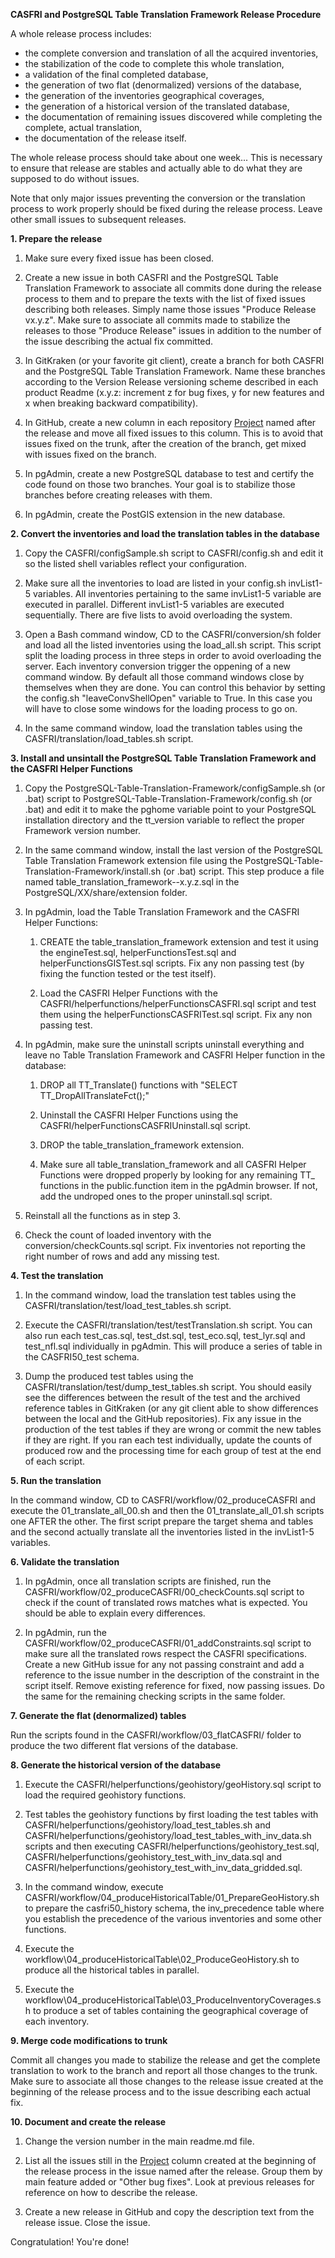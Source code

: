 **CASFRI and PostgreSQL Table Translation Framework Release Procedure**

A whole release process includes:

- the complete conversion and translation of all the acquired inventories,
- the stabilization of the code to complete this whole translation,
- a validation of the final completed database,
- the generation of two flat (denormalized) versions of the database,
- the generation of the inventories geographical coverages,
- the generation of a historical version of the translated database,
- the documentation of remaining issues discovered while completing the complete, actual translation,
- the documentation of the release itself.

The whole release process should take about one week... This is necessary to ensure that release are stables and actually able to do what they are supposed to do without issues. 

Note that only major issues preventing the conversion or the translation process to work properly should be fixed during the release process. Leave other small issues to subsequent releases.

**1. Prepare the release**

1. Make sure every fixed issue has been closed.

2. Create a new issue in both CASFRI and the PostgreSQL Table Translation Framework to associate all commits done during the release process to them and to prepare the texts with the list of fixed issues describing both releases. Simply name those issues "Produce Release vx.y.z". Make sure to associate all commits made to stabilize the releases to those "Produce Release" issues in addition to the number of the issue describing the actual fix committed.

3. In GitKraken (or your favorite git client), create a branch for both CASFRI and the PostgreSQL Table Translation Framework. Name these branches according to the Version Release versioning scheme described in each product Readme (x.y.z: increment z for bug fixes, y for new features and x when breaking backward compatibility).

4. In GitHub, create a new column in each repository [Project](https://github.com/edwardsmarc/CASFRI/projects) named after the release and move all fixed issues to this column. This is to avoid that issues fixed on the trunk, after the creation of the branch, get mixed with issues fixed on the branch.

5. In pgAdmin, create a new PostgreSQL database to test and certify the code found on those two branches. Your goal is to stabilize those branches before creating releases with them.

6. In pgAdmin, create the PostGIS extension in the new database.

**2. Convert the inventories and load the translation tables in the database**

1. Copy the CASFRI/configSample.sh script to CASFRI/config.sh and edit it so the listed shell variables reflect your configuration.

3. Make sure all the inventories to load are listed in your config.sh invList1-5 variables. All inventories pertaining to the same invList1-5 variable are executed in parallel. Different invList1-5 variables are executed sequentially. There are five lists to avoid overloading the system.

3. Open a Bash command window, CD to the CASFRI/conversion/sh folder and load all the listed inventories using the load_all.sh script. This script split the loading process in three steps in order to avoid overloading the server. Each inventory conversion trigger the oppening of a new command window. By default all those command windows close by themselves when they are done. You can control this behavior by setting the config.sh "leaveConvShellOpen" variable to True. In this case you will have to close some windows for the loading process to go on.

4. In the same command window, load the translation tables using the CASFRI/translation/load_tables.sh script.

**3. Install and unsintall the PostgreSQL Table Translation Framework and the CASFRI Helper Functions**

1. Copy the PostgreSQL-Table-Translation-Framework/configSample.sh (or .bat) script to PostgreSQL-Table-Translation-Framework/config.sh (or .bat) and edit it to make the pghome variable point to your PostgreSQL installation directory and the tt_version variable to reflect the proper Framework version number. 

2. In the same command window, install the last version of the PostgreSQL Table Translation Framework extension file using the PostgreSQL-Table-Translation-Framework/install.sh (or .bat) script. This step produce a file named table_translation_framework--x.y.z.sql in the PostgreSQL/XX/share/extension folder.

3. In pgAdmin, load the Table Translation Framework and the CASFRI Helper Functions:

    1. CREATE the table_translation_framework extension and test it using the engineTest.sql, helperFunctionsTest.sql and helperFunctionsGISTest.sql scripts. Fix any non passing test (by fixing the function tested or the test itself).

    2. Load the CASFRI Helper Functions with the CASFRI/helperfunctions/helperFunctionsCASFRI.sql script and test them using the helperFunctionsCASFRITest.sql script. Fix any non passing test.

4. In pgAdmin, make sure the uninstall scripts uninstall everything and leave no Table Translation Framework and CASFRI Helper function in the database:

    1. DROP all TT_Translate() functions with "SELECT TT_DropAllTranslateFct();"

    2. Uninstall the CASFRI Helper Functions using the CASFRI/helperFunctionsCASFRIUninstall.sql script.

    3. DROP the table_translation_framework extension.

    4. Make sure all table_translation_framework and all CASFRI Helper Functions were dropped properly by looking for any remaining TT_ functions in the public.function item in the pgAdmin browser. If not, add the undroped ones to the proper uninstall.sql script.

5. Reinstall all the functions as in step 3.

6. Check the count of loaded inventory with the conversion/checkCounts.sql script. Fix inventories not reporting the right number of rows and add any missing test.

**4. Test the translation**

1. In the command window, load the translation test tables using the CASFRI/translation/test/load_test_tables.sh script.

2. Execute the CASFRI/translation/test/testTranslation.sh script. You can also run each test_cas.sql, test_dst.sql, test_eco.sql, test_lyr.sql and test_nfl.sql individually in pgAdmin. This will produce a series of table in the CASFRI50_test schema.

3. Dump the produced test tables using the CASFRI/translation/test/dump_test_tables.sh script. You should easily see the differences between the result of the test and the archived reference tables in GitKraken (or any git client able to show differences between the local and the GitHub repositories). Fix any issue in the production of the test tables if they are wrong or commit the new tables if they are right. If you ran each test individually, update the counts of produced row and the processing time for each group of test at the end of each script.

**5. Run the translation**

In the command window, CD to CASFRI/workflow/02_produceCASFRI and execute the 01_translate_all_00.sh and then the 01_translate_all_01.sh scripts one AFTER the other. The first script prepare the target shema and tables and the second actually translate all the inventories listed in the invList1-5 variables.

**6. Validate the translation**

1. In pgAdmin, once all translation scripts are finished, run the CASFRI/workflow/02_produceCASFRI/00_checkCounts.sql script to check if the count of translated rows matches what is expected. You should be able to explain every differences.

2. In pgAdmin, run the CASFRI/workflow/02_produceCASFRI/01_addConstraints.sql script to make sure all the translated rows respect the CASFRI specifications. Create a new GitHub issue for any not passing constraint and add a reference to the issue number in the description of the constraint in the script itself. Remove existing reference for fixed, now passing issues. Do the same for the remaining checking scripts in the same folder. 

**7. Generate the flat (denormalized) tables**

Run the scripts found in the CASFRI/workflow/03_flatCASFRI/ folder to produce the two different flat versions of the database.

**8. Generate the historical version of the database**

1. Execute the CASFRI/helperfunctions/geohistory/geoHistory.sql script to load the required geohistory functions.

3. Test tables the geohistory functions by first loading the test tables with CASFRI/helperfunctions/geohistory/load_test_tables.sh and CASFRI/helperfunctions/geohistory/load_test_tables_with_inv_data.sh scripts and then executing CASFRI/helperfunctions/geohistory_test.sql, CASFRI/helperfunctions/geohistory_test_with_inv_data.sql and CASFRI/helperfunctions/geohistory_test_with_inv_data_gridded.sql.

4. In the command window, execute CASFRI/workflow/04_produceHistoricalTable/01_PrepareGeoHistory.sh to prepare the casfri50_history schema, the inv_precedence table where you establish the precedence of the various inventories and some other functions.

2. Execute the workflow\04_produceHistoricalTable\02_ProduceGeoHistory.sh to produce all the historical tables in parallel.

3. Execute the workflow\04_produceHistoricalTable\03_ProduceInventoryCoverages.sh to produce a set of tables containing the geographical coverage of each inventory.

**9. Merge code modifications to trunk**

Commit all changes you made to stabilize the release and get the complete translation to work to the branch and report all those changes to the trunk. Make sure to associate all those changes to the release issue created at the beginning of the release process and to the issue describing each actual fix.

**10. Document and create the release**

1. Change the version number in the main readme.md file.

2. List all the issues still in the [Project](https://github.com/edwardsmarc/CASFRI/projects) column created at the beginning of the release process in the issue named after the release. Group them by main feature added or "Other bug fixes". Look at previous releases for reference on how to describe the release.

32. Create a new release in GitHub and copy the description text from the release issue. Close the issue.

Congratulation! You're done!
